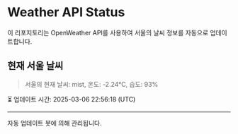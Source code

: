 
# Weather API Status

이 리포지토리는 OpenWeather API를 사용하여 서울의 날씨 정보를 자동으로 업데이트합니다.

## 현재 서울 날씨
> 서울의 현재 날씨: mist, 온도: -2.24°C, 습도: 93%

⏳ 업데이트 시간: 2025-03-06 22:56:18 (UTC)

---
자동 업데이트 봇에 의해 관리됩니다.
